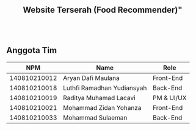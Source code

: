 <p align="center">
  <h2 align="center">
    Website Terserah (Food Recommender)<strong>"
  </h2>
</p>

<br><br>


<!-- Anggota Tim -->
## Anggota Tim
| NPM           | Name                      | Role          |
| ------------- |-------------------------  | ------------- |
| 140810210012  | Aryan Dafi Maulana        | Front-End     |
| 140810210018  | Luthfi Ramadhan Yudiansyah| Back-End      |
| 140810210019  | Raditya Muhamad Lacavi    | PM & UI/UX    |
| 140810210021  | Mohammad Zidan Yohanza    | Front-End     |
| 140810210033  | Mohammad Sulaeman         | Back-End      |
